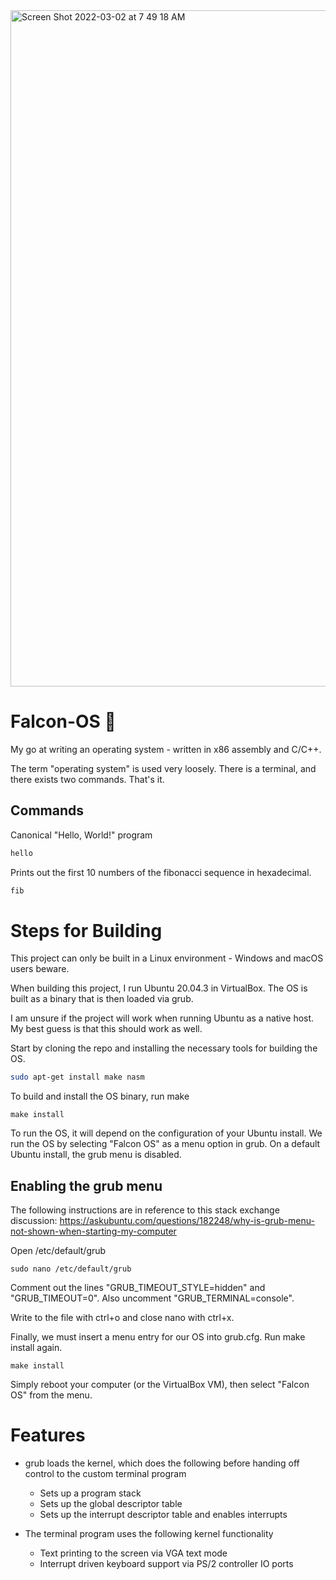 <img width="1082" alt="Screen Shot 2022-03-02 at 7 49 18 AM" src="https://user-images.githubusercontent.com/38915815/157033321-df529812-9a86-4c3a-85ab-c2d43af0a046.png">

# Falcon-OS 🦅 

My go at writing an operating system - written in x86 assembly and C/C++.

The term "operating system" is used very loosely. There is a terminal, and there exists two commands. That's it.

## Commands
Canonical "Hello, World!" program

```bash
hello
```
Prints out the first 10 numbers of the fibonacci sequence in hexadecimal. 

```bash
fib
```

# Steps for Building

This project can only be built in a Linux environment - Windows and macOS users beware.

When building this project, I run Ubuntu 20.04.3 in VirtualBox. The OS is built as a binary that is then loaded via grub. 

I am unsure if the project will work when running Ubuntu as a native host. My best guess is that this should work as well.

Start by cloning the repo and installing the necessary tools for building the OS.

```bash
sudo apt-get install make nasm
```

To build and install the OS binary, run make

```
make install
```

To run the OS, it will depend on the configuration of your Ubuntu install. We run the OS by selecting "Falcon OS" as a menu option in grub. On a default Ubuntu install, the grub menu is disabled.

## Enabling the grub menu

The following instructions are in reference to this stack exchange discussion: https://askubuntu.com/questions/182248/why-is-grub-menu-not-shown-when-starting-my-computer


Open /etc/default/grub

```
sudo nano /etc/default/grub
```

Comment out the lines "GRUB_TIMEOUT_STYLE=hidden" and "GRUB_TIMEOUT=0". Also uncomment "GRUB_TERMINAL=console".

Write to the file with ctrl+o and close nano with ctrl+x.

Finally, we must insert a menu entry for our OS into grub.cfg. Run make install again.

```
make install
```

Simply reboot your computer (or the VirtualBox VM), then select "Falcon OS" from the menu.

# Features

- grub loads the kernel, which does the following before handing off control to the custom terminal program
  - Sets up a program stack
  - Sets up the global descriptor table
  - Sets up the interrupt descriptor table and enables interrupts

- The terminal program uses the following kernel functionality
  - Text printing to the screen via VGA text mode
  - Interrupt driven keyboard support via PS/2 controller IO ports
  


